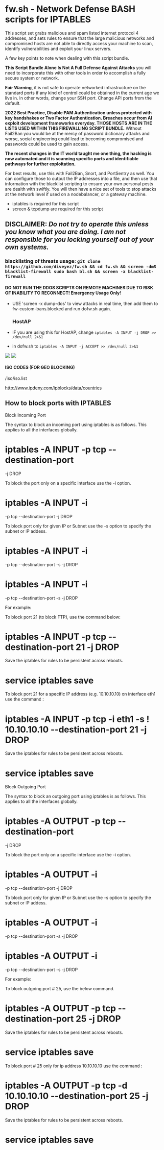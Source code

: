 # fw.sh - Network Defense BASH scripts for IPTABLES


This script set grabs malicious and spam listed internet protocol 4 addresses, and sets rules to ensure that the large malicious networks and compromised hosts are not able to directly access your machine to scan, identify vulnerabilities and exploit your linux servers.


A few key points to note when dealing with this script bundle.

**This Script Bundle Alone Is Not A Full Defense Against Attacks** you will need to incorporate this with other tools in order to accomplish a fully secure system or network.

**Fair Warning**, it is not safe to operate networked infrastructure on the standard ports if any kind of control could be obtained in the current age we live in. In other words, change your SSH port. Change API ports from the default. 

**2022 Best Practice, Disable PAM Authentication unless protected with key handshakes or Two Factor Authentication. Breaches occur from AI exploit development frameworks everyday. THOSE HOSTS ARE IN THE LISTS USED WITHIN THIS FIREWALLING SCRIPT BUNDLE.**
Without Fail2Ban you would be at the mercy of password dictionary attacks and worse, social engineering could lead to becoming compromised and passwords could be used to gain access.


**The recent changes in the IT world taught me one thing, the hacking is now automated and it is scanning specific ports and identifiable pathways for further exploitation.**


For best results, use this with Fail2Ban, Snort, and PortSentry as well. 
You can configure those to output the IP addresses into a file, and then use that information with the blacklist scripting to ensure your own personal pests are dealth with swiftly.
You will then have a nice set of tools to stop attacks at the network level if used on a nodebalancer, or a gateway machine.

- iptables is required for this script
- screen & tcpdump are required for this script


## DISCLAIMER: _Do not try to operate this unless you know what you are doing. I am not responsible for you locking yourself out of your own systems._

### blacklisting of threats usage: `git clone https://github.com/diveyez/fw.sh && cd fw.sh && screen -dmS blacklist-firewall sudo bash bl.sh && screen -x blacklist-firewall`

#### DO NOT RUN THE DDOS SCRIPTS ON REMOTE MACHINES DUE TO RISK OF INABILITY TO RECONNECT! Emergency Usage Only!

- USE 'screen -x dump-dos' to view attacks in real time, then add them to fw-custom-bans.blocked and run dofw.sh again.

  ### HostAP

- IF you are using this for HostAP, change `iptables -A INPUT -j DROP >> /dev/null 2>&1`
- in dofw.sh to `iptables -A INPUT -j ACCEPT >> /dev/null 2>&1`

![](https://i2.wp.com/gozenhost.com/news/wp-content/uploads/2017/12/iptables.jpg?fit=800%2C393&ssl=1) ![](https://2.bp.blogspot.com/-C8uqt2a5ee8/V3Y0R_MeB5I/AAAAAAAAKNY/KrzwVxUu6UsrOlU4w776R891fAkc-6QEwCLcB/s1600/Bash-Final.jpg)

#### ISO CODES (FOR GEO BLOCKING)

/iso/iso.list

<http://www.ipdeny.com/ipblocks/data/countries>

## How to block ports with IPTABLES

Block Incoming Port

The syntax to block an incoming port using iptables is as follows. This applies to all the interfaces globally.

# iptables -A INPUT -p tcp --destination-port

<port number=""> -j DROP</port>

To block the port only on a specific interface use the -i option.

# iptables -A INPUT -i

<interface name=""> -p tcp --destination-port <port number=""> -j DROP</port></interface>

To block port only for given IP or Subnet use the -s option to specify the subnet or IP addess.

# iptables -A INPUT -i

<interface name=""> -p tcp --destination-port <port number=""> -s <ip address=""> -j DROP</ip></port></interface>

# iptables -A INPUT -i

<interface name=""> -p tcp --destination-port <port number=""> -s <ip subnet=""> -j DROP</ip></port></interface>

For example:

To block port 21 (to block FTP), use the command below:

# iptables -A INPUT -p tcp --destination-port 21 -j DROP

Save the iptables for rules to be persistent across reboots.

# service iptables save

To block port 21 for a specific IP address (e.g. 10.10.10.10) on interface eth1 use the command :

# iptables -A INPUT -p tcp -i eth1 -s ! 10.10.10.10 --destination-port 21 -j DROP

Save the iptables for rules to be persistent across reboots.

# service iptables save

Block Outgoing Port

The syntax to block an outgoing port using iptables is as follows. This applies to all the interfaces globally.

# iptables -A OUTPUT -p tcp --destination-port

<port number=""> -j DROP</port>

To block the port only on a specific interface use the -i option.

# iptables -A OUTPUT -i

<interface name=""> -p tcp --destination-port <port number=""> -j DROP</port></interface>

To block port only for given IP or Subnet use the -s option to specify the subnet or IP addess.

# iptables -A OUTPUT -i

<interface name=""> -p tcp --destination-port <port number=""> -s <ip address=""> -j DROP</ip></port></interface>

# iptables -A OUTPUT -i

<interface name=""> -p tcp --destination-port <port number=""> -s <ip subnet=""> -j DROP</ip></port></interface>

For example:

To block outgoing port # 25, use the below command.

# iptables -A OUTPUT -p tcp --destination-port 25 -j DROP

Save the iptables for rules to be persistent across reboots.

# service iptables save

To block port # 25 only for ip address 10.10.10.10 use the command :

# iptables -A OUTPUT -p tcp -d 10.10.10.10 --destination-port 25 -j DROP

Save the iptables for rules to be persistent across reboots.

# service iptables save
